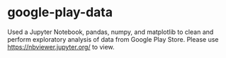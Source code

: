 # google-play-data
Used a Jupyter Notebook, pandas, numpy, and matplotlib to clean and perform exploratory analysis of data from Google Play Store. Please use https://nbviewer.jupyter.org/ to view.

